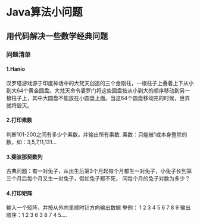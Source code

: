 # Java算法小问题
用代码解决一些数学经典问题
------
### 问题清单
#### 1.Hanio
汉罗塔游戏源于印度神话中的大梵天创造的三个金刚柱，一根柱子上叠着上下从小到大64个黄金圆盘。大梵天命令婆罗门将这些圆盘按从小到大的顺序移动到另一根柱子上，其中大圆盘不能放在小圆盘上面。当这64个圆盘移动完的时候，世界就将毁灭。
#### 2.打印素数
判断101-200之间有多少个素数，并输出所有素数.  素数：只能被1或本身整除的数，如：3,5,7,11,131...
#### 3.斐波那契数列
古典问题：有一对兔子，从出生后第3个月起每个月都生一对兔子，小兔子长到第三个月后每个月又生一对兔子，假如兔子都不死， 问每个月的兔子对数为多少？
#### 4.打印矩阵 
输入一个矩阵，并按从外向里顺时针方向输出数据
举例：
    1  2  3
    4  5  6
    7  8  9
输出顺序：1 2 3 6 3 8 7 4 5....
